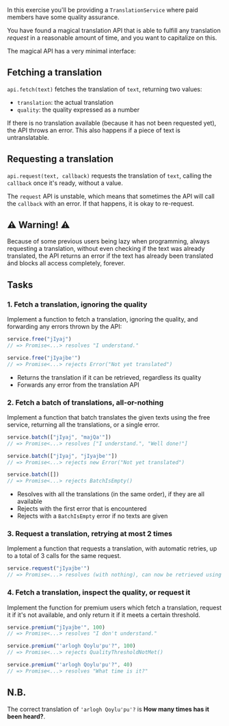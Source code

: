 In this exercise you'll be providing a `TranslationService` where paid members
have some quality assurance.

You have found a magical translation API that is able to fulfill any
translation _request_ in a reasonable amount of time, and you
want to capitalize on this.

The magical API has a very minimal interface:

## Fetching a translation

`api.fetch(text)` fetches the translation of `text`, returning two values:

- `translation`: the actual translation
- `quality`: the quality expressed as a number

If there is no translation available (because it has not been requested yet),
the API throws an error. This also happens if a piece of text is untranslatable.

## Requesting a translation

`api.request(text, callback)` requests the translation of `text`, calling the
`callback` once it's ready, without a value.

The `request` API is unstable, which means that sometimes the API will call the
`callback` with an error. If that happens, it is okay to re-request.

## ⚠ Warning! ⚠

Because of some previous users being lazy when programming, always requesting a
translation, without even checking if the text was already translated, the API
returns an error if the text has already been translated ánd blocks all access
completely, forever.

## Tasks

### 1. Fetch a translation, ignoring the quality

Implement a function to fetch a translation, ignoring the quality, and
forwarding any errors thrown by the API:

```javascript
service.free("jIyaj")
// => Promise<...> resolves "I understand."

service.free("jIyajbe'")
// => Promise<...> rejects Error("Not yet translated")
```

- Returns the translation if it can be retrieved, regardless its quality
- Forwards any error from the translation API

### 2. Fetch a batch of translations, all-or-nothing

Implement a function that batch translates the given texts using the free
service, returning all the translations, or a single error.

```javascript
service.batch(["jIyaj", "majQa'"])
// => Promise<...> resolves ["I understand.", "Well done!"]

service.batch(["jIyaj", "jIyajbe'"])
// => Promise<...> rejects new Error("Not yet translated")

service.batch([])
// => Promise<...> rejects BatchIsEmpty()
```

- Resolves with all the translations (in the same order), if they are all available
- Rejects with the first error that is encountered
- Rejects with a `BatchIsEmpty` error if no texts are given

### 3. Request a translation, retrying at most 2 times

Implement a function that requests a translation, with automatic retries, up to a total of 3 calls for the same request.

```javascript
service.request("jIyajbe'")
// => Promise<...> resolves (with nothing), can now be retrieved using the fetch API
```

### 4. Fetch a translation, inspect the quality, or request it

Implement the function for premium users which fetch a translation, request it
if it's not available, and only return it if it meets a certain threshold.

```javascript
service.premium("jIyajbe'", 100)
// => Promise<...> resolves "I don't understand."

service.premium("'arlogh Qoylu'pu'?", 100)
// => Promise<...> rejects QualityThresholdNotMet()

service.premium("'arlogh Qoylu'pu'?", 40)
// => Promise<...> resolves "What time is it?"
```

## N.B.

The correct translation of `'arlogh Qoylu'pu'?` is **How many times has it been heard?**.

